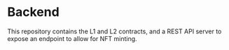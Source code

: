 # Backend
This repository contains the L1 and L2 contracts, and a REST API server to expose an endpoint to allow for NFT minting.

